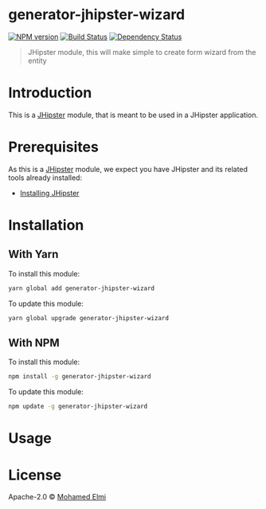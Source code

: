 # generator-jhipster-wizard
[![NPM version][npm-image]][npm-url] [![Build Status][travis-image]][travis-url] [![Dependency Status][daviddm-image]][daviddm-url]
> JHipster module, this will make simple to create form wizard from the entity 

# Introduction

This is a [JHipster](http://jhipster.github.io/) module, that is meant to be used in a JHipster application.

# Prerequisites

As this is a [JHipster](http://jhipster.github.io/) module, we expect you have JHipster and its related tools already installed:

- [Installing JHipster](https://jhipster.github.io/installation.html)

# Installation

## With Yarn

To install this module:

```bash
yarn global add generator-jhipster-wizard
```

To update this module:

```bash
yarn global upgrade generator-jhipster-wizard
```

## With NPM

To install this module:

```bash
npm install -g generator-jhipster-wizard
```

To update this module:

```bash
npm update -g generator-jhipster-wizard
```

# Usage

# License

Apache-2.0 © [Mohamed Elmi]()


[npm-image]: https://img.shields.io/npm/v/generator-jhipster-wizard.svg
[npm-url]: https://npmjs.org/package/generator-jhipster-wizard
[travis-image]: https://travis-ci.org/maxto024/generator-jhipster-wizard.svg?branch=master
[travis-url]: https://travis-ci.org/maxto024/generator-jhipster-wizard
[daviddm-image]: https://david-dm.org/maxto024/generator-jhipster-wizard.svg?theme=shields.io
[daviddm-url]: https://david-dm.org/maxto024/generator-jhipster-wizard
